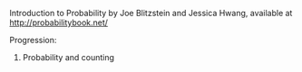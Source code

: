 Introduction to Probability by Joe Blitzstein and Jessica Hwang, available at http://probabilitybook.net/

Progression:
1. Probability and counting
